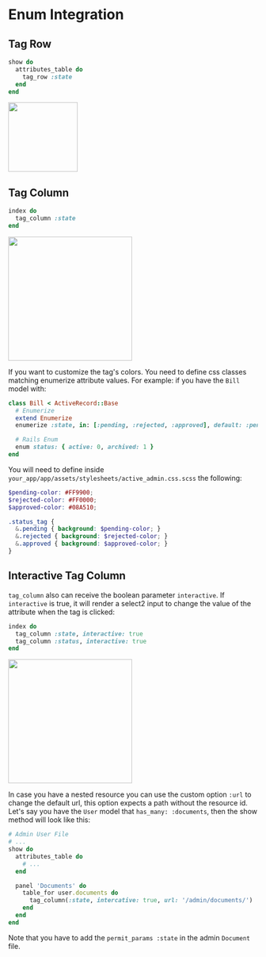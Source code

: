 # Enum Integration

## Tag Row

```ruby
show do
  attributes_table do
    tag_row :state
  end
end
```

<img src="./images/enumerize-tag-row.png" height="140" />

## Tag Column

```ruby
index do
  tag_column :state
end
```

<img src="./images/enumerize-tag-column.png" height="250" />

If you want to customize the tag's colors. You need to define css classes matching enumerize attribute values. For example: if you have the `Bill` model with:

```ruby
class Bill < ActiveRecord::Base
  # Enumerize
  extend Enumerize
  enumerize :state, in: [:pending, :rejected, :approved], default: :pending

  # Rails Enum
  enum status: { active: 0, archived: 1 }
end
```

You will need to define inside `your_app/app/assets/stylesheets/active_admin.css.scss` the following:

```scss
$pending-color: #FF9900;
$rejected-color: #FF0000;
$approved-color: #08A510;

.status_tag {
  &.pending { background: $pending-color; }
  &.rejected { background: $rejected-color; }
  &.approved { background: $approved-color; }
}
```

## Interactive Tag Column

`tag_column` also can receive the boolean parameter `interactive`. If `interactive` is true, it will render a select2 input to change the value of the attribute when the tag is clicked:

```ruby
index do
  tag_column :state, interactive: true
  tag_column :status, interactive: true
end
```

<img src="./images/enumerize-interactive-tag-column.gif" height="250" />

In case you have a nested resource you can use the custom option `:url` to change the default url, this option expects a path without the resource id. Let's say you have the `User` model that `has_many: :documents`, then the show method will look like this:

```ruby
# Admin User File
# ...
show do
  attributes_table do
    # ...
  end

  panel 'Documents' do
    table_for user.documents do
      tag_column(:state, intercative: true, url: '/admin/documents/')
    end
  end
end
```

Note that you have to add the `permit_params :state` in the admin `Document` file.
